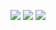 [<img src="https://images.credly.com/size/200x200/images/f0d3fbb9-bfa7-4017-9989-7bde8eaf42b1/image.png">](https://www.credly.com/badges/c2fa9366-f459-4afd-9fe5-5f7c59a12418/public_url) [<img src="https://images.credly.com/size/200x200/images/b9feab85-1a43-4f6c-99a5-631b88d5461b/image.png">](https://www.credly.com/badges/434f4800-1128-42c3-8073-bd9dcccf388c/public_url) [<img src="https://images.credly.com/size/200x200/images/0e284c3f-5164-4b21-8660-0d84737941bc/image.png">](https://www.credly.com/badges/8f5d6851-fc4c-4c1a-9bea-4e0ffafc026f/public_url)
